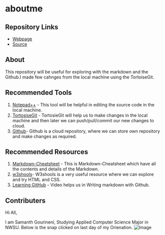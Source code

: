 # aboutme

## Repository Links

* [Webpage](https://samanthgourineni.github.io/aboutme)
* [Source](https://github.com/Samanthgourineni/aboutme/edit/master/README.md)


## About 
This repository will be useful for exploring with the markdown and the Github.I made few cahnges from the local machine using the TortoiseGit. 

## Recommended Tools

1. [Notepad++](https://notepad-plus-plus.org/) - This tool will be helpful in editing the source code in the local machine.
1. [TortosiseGit](https://tortoisegit.org/) - TortosieGit will help us to make changes in the local machine and then later we can push/pull/commit our new changes to cloud.
1. [Github](https://github.com/)- Github is a cloud repository, where we can store own repository and make changes as required.

## Recommended Resources
1. [Markdown-Cheatsheet](https://github.com/adam-p/markdown-here/wiki/Markdown-Cheatsheet) - This is Markdown-Cheatsheet which have all the contents and details of the Markdown.
1. [w3shools](https://www.w3schools.com/)- W3shools is a very useful resource where we can explore and try HTML and CSS.
1. [Learning GitHub](https://www.youtube.com/watch?v=eJojC3lSkwg) - Video helps us in Writing markdown with Github.

## Contributers
Hi All,

I am Samanth Gourineni, Studying Applied Computer Science Major in NWSU. Below is the snap clicked on last day of my Orienation.
![Image](https://cdn1.imggmi.com/uploads/2019/1/25/a07b04ae879652bfce5e4b2f2b7d8d60-full.jpg)
